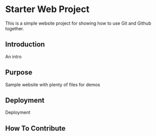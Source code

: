 # Starter Web Project

This is a simple website project for showing how to use Git and Github together.

## Introduction

An intro

## Purpose

Sample website with plenty of files for demos

## Deployment

Deployment

## How To Contribute